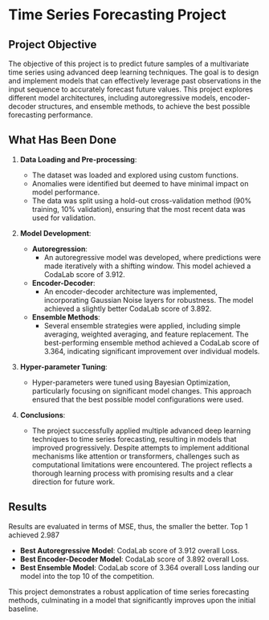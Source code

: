 # Time Series Forecasting Project

## Project Objective

The objective of this project is to predict future samples of a multivariate time series using advanced deep learning techniques. The goal is to design and implement models that can effectively leverage past observations in the input sequence to accurately forecast future values. This project explores different model architectures, including autoregressive models, encoder-decoder structures, and ensemble methods, to achieve the best possible forecasting performance.

## What Has Been Done

1. **Data Loading and Pre-processing**:
    - The dataset was loaded and explored using custom functions.
    - Anomalies were identified but deemed to have minimal impact on model performance.
    - The data was split using a hold-out cross-validation method (90% training, 10% validation), ensuring that the most recent data was used for validation.

2. **Model Development**:
    - **Autoregression**:
        - An autoregressive model was developed, where predictions were made iteratively with a shifting window. This model achieved a CodaLab score of 3.912.
    - **Encoder-Decoder**:
        - An encoder-decoder architecture was implemented, incorporating Gaussian Noise layers for robustness. The model achieved a slightly better CodaLab score of 3.892.
    - **Ensemble Methods**:
        - Several ensemble strategies were applied, including simple averaging, weighted averaging, and feature replacement. The best-performing ensemble method achieved a CodaLab score of 3.364, indicating significant improvement over individual models.

3. **Hyper-parameter Tuning**:
    - Hyper-parameters were tuned using Bayesian Optimization, particularly focusing on significant model changes. This approach ensured that the best possible model configurations were used.

4. **Conclusions**:
    - The project successfully applied multiple advanced deep learning techniques to time series forecasting, resulting in models that improved progressively. Despite attempts to implement additional mechanisms like attention or transformers, challenges such as computational limitations were encountered. The project reflects a thorough learning process with promising results and a clear direction for future work.

## Results
Results are evaluated in terms of MSE, thus, the smaller the better. Top 1 achieved 2.987
- **Best Autoregressive Model**: CodaLab score of 3.912 overall Loss.
- **Best Encoder-Decoder Model**: CodaLab score of 3.892 overall Loss.
- **Best Ensemble Model**: CodaLab score of 3.364 overall Loss landing our model into the top 10 of the competition.

This project demonstrates a robust application of time series forecasting methods, culminating in a model that significantly improves upon the initial baseline.

